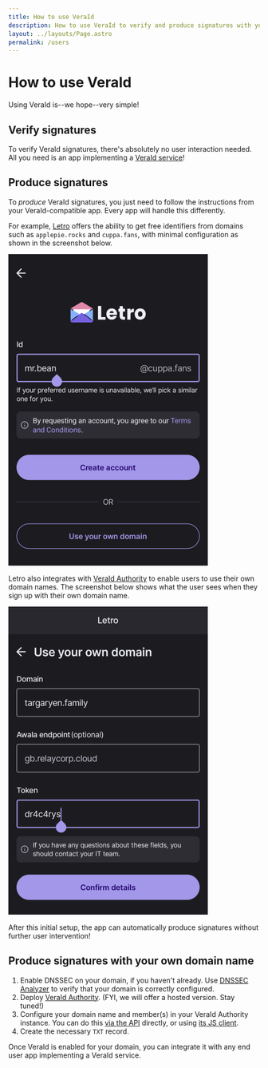 ```yaml
---
title: How to use VeraId
description: How to use VeraId to verify and produce signatures with your own domain name
layout: ../layouts/Page.astro
permalink: /users
---
```


# How to use VeraId

Using VeraId is--we hope--very simple!

## Verify signatures

To verify VeraId signatures, there's absolutely no user interaction needed.
All you need is an app implementing a [VeraId service](/services)!

## Produce signatures

To _produce_ VeraId signatures,
you just need to follow the instructions from your VeraId-compatible app.
Every app will handle this differently.

For example,
[Letro](https://letro.app/en/) offers the ability to get free identifiers from domains such as `applepie.rocks` and `cuppa.fans`,
with minimal configuration as shown in the screenshot below.

![Letro signup with Relaycorp-managed domain name](../assets/images/usage/letro-free-account.png)

Letro also integrates with [VeraId Authority](https://docs.relaycorp.tech/veraid-authority/) to enable users to use their own domain names.
The screenshot below shows what the user sees when they sign up with their own domain name.

![Letro signup with own domain name](../assets/images/usage/letro-own-domain.png)

After this initial setup,
the app can automatically produce signatures without further user intervention!

## Produce signatures with your own domain name

1. Enable DNSSEC on your domain, if you haven't already. Use [DNSSEC Analyzer](https://dnssec-analyzer.verisignlabs.com/) to verify that your domain is correctly configured.
2. Deploy [VeraId Authority](https://docs.relaycorp.tech/veraid-authority/). (FYI, we will offer a hosted version. Stay tuned!)
3. Configure your domain name and member(s) in your VeraId Authority instance. You can do this [via the API](https://docs.relaycorp.tech/veraid-authority/api#http-endpoints) directly, or using [its JS client](https://docs.relaycorp.tech/veraid-authority-js/).
4. Create the necessary `TXT` record.

Once VeraId is enabled for your domain,
you can integrate it with any end user app implementing a VeraId service.
